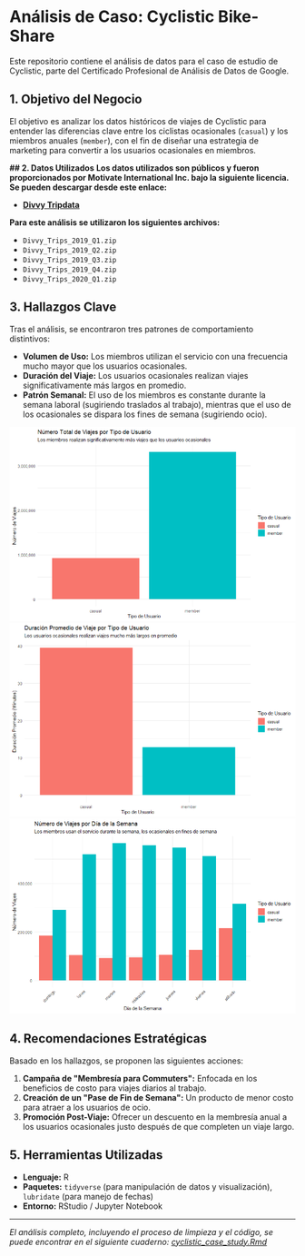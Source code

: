 # Análisis de Caso: Cyclistic Bike-Share

Este repositorio contiene el análisis de datos para el caso de estudio de Cyclistic, parte del Certificado Profesional de Análisis de Datos de Google.

## 1. Objetivo del Negocio
El objetivo es analizar los datos históricos de viajes de Cyclistic para entender las diferencias clave entre los ciclistas ocasionales (`casual`) y los miembros anuales (`member`), con el fin de diseñar una estrategia de marketing para convertir a los usuarios ocasionales en miembros.

**## 2. Datos Utilizados**
**Los datos utilizados son públicos y fueron proporcionados por Motivate International Inc. bajo la siguiente licencia. Se pueden descargar desde este enlace:**
* **[Divvy Tripdata](https://divvy-tripdata.s3.amazonaws.com/index.html)**

**Para este análisis se utilizaron los siguientes archivos:**
* `Divvy_Trips_2019_Q1.zip`
* `Divvy_Trips_2019_Q2.zip`
* `Divvy_Trips_2019_Q3.zip`
* `Divvy_Trips_2019_Q4.zip`
* `Divvy_Trips_2020_Q1.zip`

## 3. Hallazgos Clave
Tras el análisis, se encontraron tres patrones de comportamiento distintivos:
* **Volumen de Uso:** Los miembros utilizan el servicio con una frecuencia mucho mayor que los usuarios ocasionales.
* **Duración del Viaje:** Los usuarios ocasionales realizan viajes significativamente más largos en promedio.
* **Patrón Semanal:** El uso de los miembros es constante durante la semana laboral (sugiriendo traslados al trabajo), mientras que el uso de los ocasionales se dispara los fines de semana (sugiriendo ocio).

![Gráfico de Viajes por Usuario](01_total_rides_by_type.png)
![Gráfico de Duración Promedio de Viaje](02_avg_duration_by_type.png)
![Gráfico de Viajes por Día de la Semana](03_rides_by_weekday.png)

## 4. Recomendaciones Estratégicas
Basado en los hallazgos, se proponen las siguientes acciones:
1.  **Campaña de "Membresía para Commuters":** Enfocada en los beneficios de costo para viajes diarios al trabajo.
2.  **Creación de un "Pase de Fin de Semana":** Un producto de menor costo para atraer a los usuarios de ocio.
3.  **Promoción Post-Viaje:** Ofrecer un descuento en la membresía anual a los usuarios ocasionales justo después de que completen un viaje largo.

## 5. Herramientas Utilizadas
* **Lenguaje:** R
* **Paquetes:** `tidyverse` (para manipulación de datos y visualización), `lubridate` (para manejo de fechas)
* **Entorno:** RStudio / Jupyter Notebook

---
*El análisis completo, incluyendo el proceso de limpieza y el código, se puede encontrar en el siguiente cuaderno: [cyclistic_case_study.Rmd](cyclistic_case_study.Rmd)*
